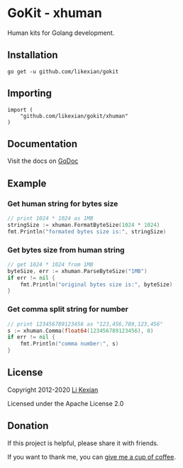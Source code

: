 # GoKit - xhuman

Human kits for Golang development.

## Installation

    go get -u github.com/likexian/gokit

## Importing

    import (
        "github.com/likexian/gokit/xhuman"
    )

## Documentation

Visit the docs on [GoDoc](https://godoc.org/github.com/likexian/gokit/xhuman)

## Example

### Get human string for bytes size

```go
// print 1024 * 1024 as 1MB
stringSize := xhuman.FormatByteSize(1024 * 1024)
fmt.Println("formated bytes size is:", stringSize)
```

### Get bytes size from human string

```go
// get 1024 * 1024 from 1MB
byteSize, err := xhuman.ParseByteSize("1MB")
if err != nil {
    fmt.Println("original bytes size is:", byteSize)
}
```

### Get comma split string for number

```go
// print 123456789123456 as "123,456,789,123,456"
s := xhuman.Comma(float64(123456789123456), 0)
if err != nil {
    fmt.Println("comma number:", s)
}
```

## License

Copyright 2012-2020 [Li Kexian](https://www.likexian.com/)

Licensed under the Apache License 2.0

## Donation

If this project is helpful, please share it with friends.

If you want to thank me, you can [give me a cup of coffee](https://www.likexian.com/donate/).
